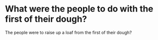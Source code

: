# What were the people to do with the first of their dough?

The people were to raise up a loaf from the first of their dough?

